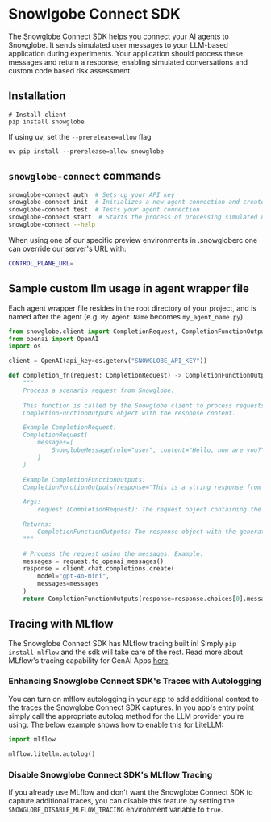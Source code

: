 # Snowlgobe Connect SDK

The Snowglobe Connect SDK helps you connect your AI agents to Snowglobe. It sends simulated user messages to your LLM-based application during experiments. Your application should process these messages and return a response, enabling simulated conversations and custom code based risk assessment.

## Installation

```
# Install client
pip install snowglobe
```

If using uv, set the `--prerelease=allow` flag
```
uv pip install --prerelease=allow snowglobe
```


## `snowglobe-connect` commands

```bash
snowglobe-connect auth  # Sets up your API key
snowglobe-connect init  # Initializes a new agent connection and creates an agent wrapper file
snowglobe-connect test  # Tests your agent connection
snowglobe-connect start  # Starts the process of processing simulated user messages
snowglobe-connect --help
```

When using one of our specific preview environments in .snowgloberc one can override our server's URL with:

```bash
CONTROL_PLANE_URL=
```

## Sample custom llm usage in agent wrapper file

Each agent wrapper file resides in the root directory of your project, and is named after the agent (e.g. `My Agent Name` becomes `my_agent_name.py`).

```python
from snowglobe.client import CompletionRequest, CompletionFunctionOutputs
from openai import OpenAI
import os

client = OpenAI(api_key=os.getenv("SNOWGLOBE_API_KEY"))

def completion_fn(request: CompletionRequest) -> CompletionFunctionOutputs:
    """
    Process a scenario request from Snowglobe.
    
    This function is called by the Snowglobe client to process requests. It should return a
    CompletionFunctionOutputs object with the response content.

    Example CompletionRequest:
    CompletionRequest(
        messages=[
            SnowglobeMessage(role="user", content="Hello, how are you?", snowglobe_data=None),
        ]
    )

    Example CompletionFunctionOutputs:
    CompletionFunctionOutputs(response="This is a string response from your application")
    
    Args:
        request (CompletionRequest): The request object containing the messages.

    Returns:
        CompletionFunctionOutputs: The response object with the generated content.
    """

    # Process the request using the messages. Example:
    messages = request.to_openai_messages()
    response = client.chat.completions.create(
        model="gpt-4o-mini",
        messages=messages
    )
    return CompletionFunctionOutputs(response=response.choices[0].message.content)
```

## Tracing with MLflow
The Snowglobe Connect SDK has MLflow tracing built in! Simply `pip install mlflow` and the sdk will take care of the rest.  Read more about MLflow's tracing capability for GenAI Apps [here](https://mlflow.org/docs/latest/genai/tracing/app-instrumentation/).

### Enhancing Snowglobe Connect SDK's Traces with Autologging
You can turn on mlflow autologging in your app to add additional context to the traces the Snowglobe Connect SDK captures.  In you app's entry point simply call the appropriate autolog method for the LLM provider you're using.  The below example shows how to enable this for LiteLLM:
```py
import mlflow

mlflow.litellm.autolog()
```

### Disable Snowglobe Connect SDK's MLflow Tracing
If you already use MLflow and don't want the Snowglobe Connect SDK to capture additional traces, you can disable this feature by setting the `SNOWGLOBE_DISABLE_MLFLOW_TRACING` environment variable to `true`.